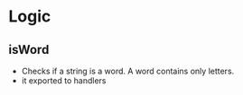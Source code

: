# Logic

## isWord

- Checks if a string is a word. A word contains only letters.
- it exported to handlers
